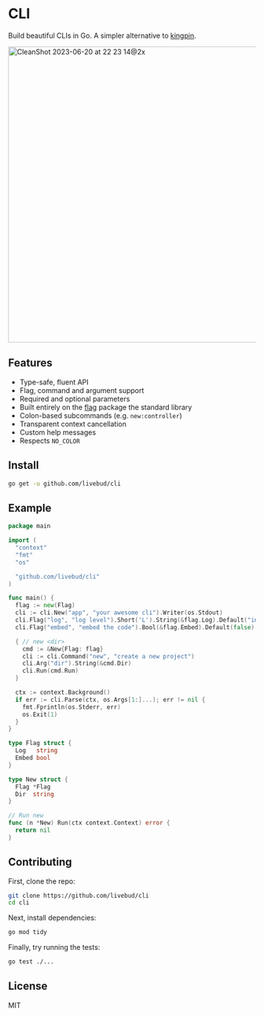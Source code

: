 # CLI

Build beautiful CLIs in Go. A simpler alternative to [kingpin](https://github.com/alecthomas/kingpin).

<img width="601" alt="CleanShot 2023-06-20 at 22 23 14@2x" src="https://github.com/livebud/cli/assets/170299/f29b7f43-ff1a-445e-9642-af300742ae4f">

## Features

- Type-safe, fluent API
- Flag, command and argument support
- Required and optional parameters
- Built entirely on the [flag](https://pkg.go.dev/flag) package the standard library
- Colon-based subcommands (e.g. `new:controller`)
- Transparent context cancellation
- Custom help messages
- Respects `NO_COLOR`

## Install

```sh
go get -u github.com/livebud/cli
```

## Example

```go
package main

import (
  "context"
  "fmt"
  "os"

  "github.com/livebud/cli"
)

func main() {
  flag := new(Flag)
  cli := cli.New("app", "your awesome cli").Writer(os.Stdout)
  cli.Flag("log", "log level").Short('L').String(&flag.Log).Default("info")
  cli.Flag("embed", "embed the code").Bool(&flag.Embed).Default(false)

  { // new <dir>
    cmd := &New{Flag: flag}
    cli := cli.Command("new", "create a new project")
    cli.Arg("dir").String(&cmd.Dir)
    cli.Run(cmd.Run)
  }

  ctx := context.Background()
  if err := cli.Parse(ctx, os.Args[1:]...); err != nil {
    fmt.Fprintln(os.Stderr, err)
    os.Exit(1)
  }
}

type Flag struct {
  Log   string
  Embed bool
}

type New struct {
  Flag *Flag
  Dir  string
}

// Run new
func (n *New) Run(ctx context.Context) error {
  return nil
}
```

## Contributing

First, clone the repo:

```sh
git clone https://github.com/livebud/cli
cd cli
```

Next, install dependencies:

```sh
go mod tidy
```

Finally, try running the tests:

```sh
go test ./...
```

## License

MIT
